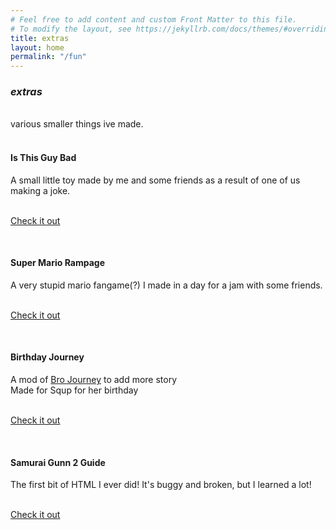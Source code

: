 ```yaml
---
# Feel free to add content and custom Front Matter to this file.
# To modify the layout, see https://jekyllrb.com/docs/themes/#overriding-theme-defaults
title: extras
layout: home
permalink: "/fun"
---
```





### *extras*




<div><br></div>
various smaller things ive made.<br><br>


<div class=gray>

<h4> Is This Guy Bad </h4>
A small little toy made by me and some friends as a result of one of us making a joke.<br><br>

<a href="https://www.sirmilkman.com/isthisguybad/" class = "button"> Check it out</a>
</div>
<br>

<div class=gray>
<h4> Super Mario Rampage </h4>
A very stupid mario fangame(?) I made in a day for a jam with some friends.<br><br>

<a href="https://sirmilkman.itch.io/super-mario-rampage?password=mario" class = "button"> Check it out</a>
</div>
<br>

<div class=gray>

<h4> Birthday Journey </h4>
A mod of <a href="https://squp.itch.io/bro-journey"> Bro Journey</a> to add more story <br> Made for Squp for her birthday<br><br>

<a href="https://gamejolt.com/games/bdayJourney/1001475" class = "button"> Check it out</a>
</div>
<br>
<div class=gray>

<h4> Samurai Gunn 2 Guide </h4>
The first bit of HTML I ever did! It's buggy and broken, but I learned a lot!<br><br>

<a href="https://www.sirmilkman.com/samuraigunn2/" class = "button"> Check it out</a>
</div>

<br><br><br>